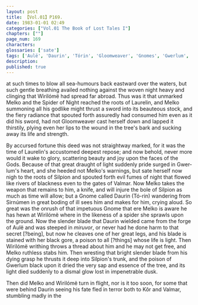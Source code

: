 ```yaml
---
layout: post
title: 【Vol.01】P169.
date: 1983-01-01 02:49
categories: ["Vol.01 The Book of Lost Tales I"]
chapters: [""]
page_num: 169
characters: 
glossaries: ['sate']
tags: ['Aulë', 'Daurin', 'Tórin', 'Gloomweaver', 'Gnomes', 'Gwerlum', 'Kôr', 'Laurelin', 'Manwë', 'Melko', 'Miruvor', 'Silpion', 'Spider of Night', 'Simúmen', 'Two Trees']
description: 
published: true
---
```


<p style="text-indent: 0;">
at such times to blow all sea-humours back eastward over the waters, but such gentle breathing availed nothing against the woven night heavy and clinging that Wirilómë had spread far abroad. Thus was it that unmarked Melko and the Spider of Night reached the roots of Laurelin, and Melko summoning all his godlike might thrust a sword into its beauteous stock, and the fiery radiance that spouted forth assuredly had consumed him even as it did his sword, had not Gloomweaver cast herself down and lapped it thirstily, plying even her lips to the wound in the tree's bark and sucking away its life and strength.
</p>

By accursed fortune this deed was not straightway marked, for it was the time of Laurelin's accustomed deepest repose; and now behold, never more would it wake to glory, scattering beauty and joy upon the faces of the Gods. Because of that great draught of light suddenly pride surged in Gwer-lum's heart, and she heeded not Melko's warnings, but sate herself now nigh to the roots of Silpion and spouted forth evil fumes of night that flowed like rivers of blackness even to the gates of Valmar. Now Melko takes the weapon that remains to him, a knife, and will injure the bole of Silpion as much as time will allow; but a Gnome called Daurin (Tó-rin) wandering from Sirnúmen in great boding of ill sees him and makes for him, crying aloud. So great was the onrush of that impetuous Gnome that ere Melko is aware he has hewn at Wirilómë where in the likeness of a spider she sprawls upon the ground. Now the slender blade that Daurin wielded came from the forge of Aulë and was steeped in <I>miruvor</I>, or never had he done harm to that secret [?being], but now he cleaves one of her great legs, and his blade is stained with her black gore, a poison to all [?things] whose life is light. Then Wirilómë writhing throws a thread about him and he may not get free, and Melko ruthless stabs him. Then wresting that bright slender blade from his dying grasp he thrusts it deep into Silpion's trunk, and the poison of Gwerlum black upon it dried the very sap and essence of the tree, and its light died suddenly to a dismal glow lost in impenetrable dusk.

Then did Melko and Wirilómë turn in flight, nor is it too soon, for some that were behind Daurin seeing his fate fled in terror both to Kôr and Valmar, stumbling madly in the

